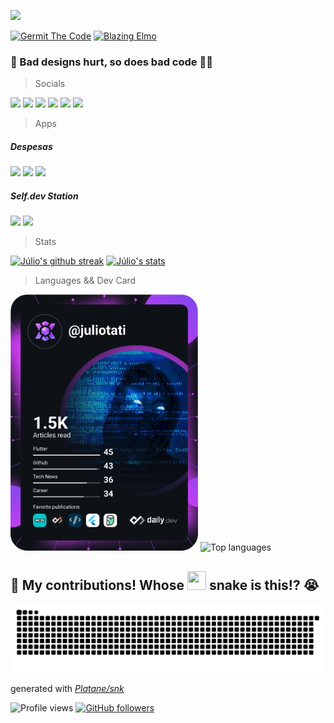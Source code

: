 <a href="https://github.com/juliotati"><img src="https://readme-typing-svg.herokuapp.com/?lines=+As%20Curious%20As%20The%20Stars✨;💻%20Multi%20Platform%20Developer;🔥!Novice%20Flutter%20Dev%20Expert;&font=Anton&center=true&width=650&height=120&color=58a6ff&vCenter=true&size=45%22"></a>

<!-- ![germit-the-coder](https://user-images.githubusercontent.com/59662912/159568127-0230807b-dd72-4c97-b023-b8acbcc9cbd4.gif) -->
<!-- ![blazing-elmo](https://user-images.githubusercontent.com/59662912/159568426-01f0f338-7383-4b93-bcfe-0ef4e285bbec.gif) -->

<a href="https://instagram.com/_juliotati"><img src="https://user-images.githubusercontent.com/59662912/159568127-0230807b-dd72-4c97-b023-b8acbcc9cbd4.gif" width="380" alt="Germit The Code"/></a>
<a href="https://theselfdev.com/community/julio-tati"><img src="https://user-images.githubusercontent.com/59662912/159568426-01f0f338-7383-4b93-bcfe-0ef4e285bbec.gif" height="220" alt="Blazing Elmo"/></a>

### 🤕 Bad designs hurt, so does bad code 🤢🤮

> Socials

<a href="https://twitter.com/_juliotati" target="_blank"><img src="https://img.shields.io/badge/Twitter-1DA1F2?style=for-the-badge&logo=twitter&logoColor=white" /></a>
<a href="https://instagram.com/_juliotati" target="_blank"><img src="https://img.shields.io/badge/Instagram-E4405F?style=for-the-badge&logo=instagram&logoColor=white" /></a>
<a href="https://instagram.com/_juliotati" target="_blank"><img src="https://img.shields.io/badge/LinkedIn-0077B5?style=for-the-badge&logo=linkedin&logoColor=white" /></a>
<a href="https://hashnode.com/@juliotati" target="_blank"><img src="https://img.shields.io/badge/Hashnode-2962FF?style=for-the-badge&logo=hashnode&logoColor=white" /></a>
<a href="https://dev.to/_juliotati" target="_blank"><img src="https://img.shields.io/badge/dev.to-0A0A0A?style=for-the-badge&logo=devdotto&logoColor=white" /></a>
<a href="https://juliotati.com/" target="_blank"><img src="https://img.shields.io/badge/website-000000?style=for-the-badge&logo=About.me&logoColor=white" /></a>

<!-- <a href="..."><img src="..." /></a> -->
<!-- https://img.shields.io/badge/iOS-000000?style=for-the-badge&logo=ios&logoColor=white -->


> Apps

##### Despesas
<a href="https://apps.apple.com/app/id1636338866"><img src="https://img.shields.io/badge/iOS-000000?style=for-the-badge&logo=ios&logoColor=white" /></a>
<a href="https://play.google.com/store/apps/details?id=com.mocedesenhos.despesas"><img src="https://img.shields.io/badge/Android-3DDC84?style=for-the-badge&logo=android&logoColor=white" /></a>
<a href="https://despesas.juliotati.com/"><img src="https://img.shields.io/badge/website-000000?style=for-the-badge&logo=About.me&logoColor=white" /></a>

##### Self.dev Station
<!-- <a href="https://apps.apple.com/app/{app_id}"><img src="https://img.shields.io/badge/iOS-000000?style=for-the-badge&logo=ios&logoColor=white" /></a> -->
<a href="https://play.google.com/store/apps/details?id=com.juliotati.selfdevstation.selfdevstation"><img src="https://img.shields.io/badge/Android-3DDC84?style=for-the-badge&logo=android&logoColor=white" /></a>
<a href="https://station.theselfdev.com"><img src="https://img.shields.io/badge/website-000000?style=for-the-badge&logo=About.me&logoColor=white" /></a>

> Stats

[![Júlio's github streak](https://github-readme-streak-stats.herokuapp.com/?user=juliotati&theme=tokyonight)](https://github.com/juliotati/github-readme-streak-stats)
[![Júlio's stats](https://github-readme-stats.vercel.app/api?username=Juliotati&langs_count=3&layout=compact&show_icons=true&theme=tokyonight&count_private=true&include_all_commits=true)](https://github.com/Juliotati/github-readme-stats)

> Languages && Dev Card

<a href="https://app.daily.dev/juliotati"><img src="https://github.com/Juliotati/Juliotati/blob/main/devcard.svg" width="300" alt="Júlio Tati's Dev Card"/></a>
![Top languages](https://github-readme-stats.vercel.app/api/top-langs/?username=juliotati&theme=tokyonight)
<!-- [![Júlio's top languages](https://github-readme-stats.vercel.app/api/top-langs/?username=juliotati&theme=tokyonight)](https://github.com/juliotati/github-readme-stats) -->

## 🤯 My contributions! Whose <img src= "https://c.tenor.com/BczFoyx41WoAAAAj/swallowed-the-mighty-ones.gif" width= "30" height= "30"> snake is this!? 😭
![Contribution grid snake animation](https://raw.githubusercontent.com/juliotati/juliotati/output/github-contribution-grid-snake.svg)

generated with _[Platane/snk](https://github.com/Platane/snk)_

![Profile views](https://gpvc.arturio.dev/juliotati)
[![GitHub followers](https://img.shields.io/github/followers/juliotati.svg?style=social&label=Follow&maxAge=2592000)](https://github.com/juliotati?tab=followers)

